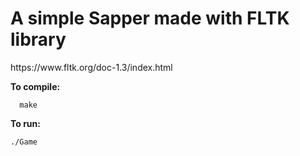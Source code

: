 <h1>A simple Sapper made with FLTK library</h1>
https://www.fltk.org/doc-1.3/index.html

<b>To compile:</b><p>
```
  make
```
<b>To run:</b><p>
```
./Game
```
